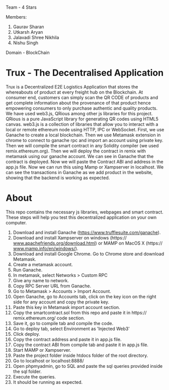 Team - 4 Stars


Members:
1) Gaurav Sharan
2) Utkarsh Aryan
3) Jalavadi Shree Nikhila
4) Nishu Singh


Domain - BlockChain
# Trux - The Decentralised Application
Trux is a Decentralized E2E Logistics Application that stores the whereabouts
of product at every freight hub on the Blockchain. At consumer end, customers
can simply scan the QR CODE of products and get complete information about
the provenance of that product hence empowering consumers to only purchase
authentic and quality products.
We have used web3.js, QRious among other js libraries for this project.
QRious is a pure JavaScript library for generating QR codes using HTML5
canvas.
web3.js is a collection of libraries that allow you to interact with a local or
remote ethereum node using HTTP, IPC or WebSocket.
First, we use Ganache to create a local blockchain. Then we use Metamask
extension in chrome to connect to ganache rpc and import an account using
private key.
Then we will compile the smart contract in any Solidity compiler (we used
remix.ethereum.org). Then we will deploy the contract in remix with metamask
using our ganache account. We can see in Ganache that the contract is
deployed.
Now we will paste the Contract ABI and address in the app.js file.
Now we can run this using Mamp or Xampserver in localhost.
We can see the transactions in Ganache as we add product in the website,
showing that the backend is working as expected.
# About
This repo contains the necessary js libraries, webpages and smart contract.
These steps will help you test this decentralized application on your own
computer.
1) Download and install Ganache (https://www.trufflesuite.com/ganache).
2) Download and install Xampserver on windows (https://
www.apachefriends.org/download.html) or MAMP on MacOS X (https://
www.mamp.info/en/windows/).
3) Download and install Google Chrome. Go to Chrome store and download
Metamask.
4) Create a metamask account.
5) Run Ganache.
6) In metamask, select Networks > Custom RPC
7) Give any name to network.
8) Copy RPC Server URL from Ganache.
9) Go to Metamask > Accounts > Import Account.
10) Open Ganache, go to Accounts tab, click on the key icon on the right side
for any account and copy the private key.
11) Paste this key in Metamask import account section.
12) Copy the smartcontract.sol from this repo and paste it in https://
remix.ethereum.org/ code section.
13) Save it, go to compile tab and compile the code.
14) Go to deploy tab, select Environment as 'Injected Web3'
15) Click deploy.
16) Copy the contract address and paste it in app.js file.
17) Copy the contract ABI from compile tab and paste it in app.js file.
18) Start MAMP or Xampserver.
19) Paste the project folder inside htdocs folder of the root directory.
20) Go to localhost or localhost:8888/
21) Open phpmyadmin, go to SQL and paste the sql queries provided inside the
sql folder.
22) Execute the queries.
23) It should be running as expected.

